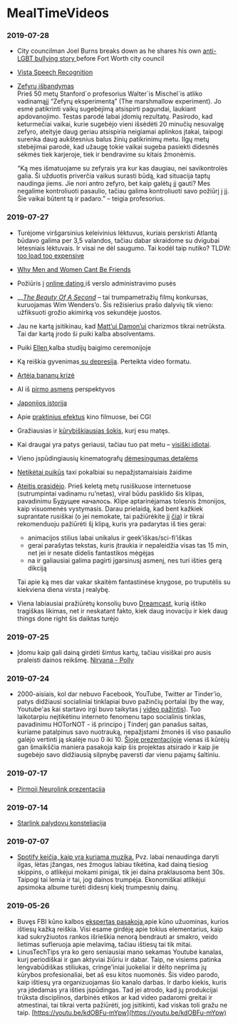 # MealTimeVideos

### 2019-07-28

* City councilman Joel Burns breaks down as he shares his own [anti-LGBT bullying story ](https://www.youtube.com/watch?v=ax96cghOnY4)before Fort Worth city council
* [Vista Speech Recognition](https://www.youtube.com/watch?v=MzJ0CytAsec)
* [Zefyrų išbandymas  
  ](https://www.youtube.com/watch?v=QX_oy9614HQ)Prieš 50 metų Stanford\`o profesorius Walter\`is Mischel\`is atliko vadinamąjį “Zefyrų eksperimentą” \(The marshmallow experiment\). Jo esmė patikrinti vaikų sugebėjimą atsispirti pagundai, laukiant apdovanojimo. Testas parodė labai įdomių rezultatų. Pasirodo, kad keturmečiai vaikai, kurie sugebėjo vieni išsėdėti 20 minučių nesuvalgę zefyro, ateityje daug geriau atsispiria neigiamai aplinkos įtakai, taipogi surenka daug aukštesnius balus žinių patikrinimų metu. Ilgų metų stebėjimai parodė, kad užaugę tokie vaikai sugeba pasiekti didesnės sėkmės tiek karjeroje, tiek ir bendravime su kitais žmonėmis.

  “Ką mes išmatuojame su zefyrais yra kur kas daugiau, nei savikontrolės galia. Ši užduotis priverčia vaikus surasti būdą, kad situacija taptų naudinga jiems. Jie nori antro zefyro, bet kaip galėtų jį gauti? Mes negalime kontroliuoti pasaulio, tačiau galima kontroliuoti savo požiūrį į jį. Šie vaikai būtent tą ir padaro.” – teigia profesorius.

### 2019-07-27

* Turėjome viršgarsinius keleivinius lėktuvus, kuriais perskristi Atlantą būdavo galima per 3,5 valandos, tačiau dabar skraidome su dvigubai lėtesniais lėktuvais. Ir visai ne dėl saugumo. Tai kodėl taip nutiko? TLDW: [too load too expensive](https://www.youtube.com/watch?v=a_wuykzfFzE)
* [Why Men and Women Cant Be Friends](https://www.youtube.com/watch?v=ko5sSeU-TrY)
* Požiūris į [online dating ](https://www.ted.com/talks/christina_wallace_how_to_stop_swiping_and_find_your_person_on_dating_apps)iš verslo administravimo pusės
* \_\_[_The Beauty Of A Second_](https://www.youtube.com/watch?v=cyj_aVYDlAc) – tai trumpametražių filmų konkursas, kuruojamas Wim Wenders’o. Šis režisierius prašo dalyvių tik vieno: užfiksuoti grožio akimirką vos sekundėje juostos. 
* Jau ne kartą įsitikinau, kad [Matt’ui Damon’ui](https://www.youtube.com/watch?v=vj-cK_KfjsI) charizmos tikrai netrūksta. Tai dar kartą įrodo ši puiki kalba absolventams.
* Puiki [Ellen ](https://www.youtube.com/watch?v=0e8ToRVOtRo)kalba studijų baigimo ceremonijoje
* Ką reiškia gyvenimas[ su depresija](https://www.youtube.com/watch?v=EJ_S5Rjt_iI). Perteikta video formatu.
* [Artėja bananų krizė](https://www.youtube.com/watch?v=9H0dy8fv33M)
* AI iš [pirmo asmens](https://www.youtube.com/watch?v=dLRLYPiaAoA) perspektyvos
* [Japonijos istorija](https://www.youtube.com/watch?v=Mh5LY4Mz15o)
* Apie [praktinius efektus](https://goo.gl/nb55aa) kino filmuose, bei CGI
* Gražiausias ir [kūrybiškiausias šokis](https://www.youtube.com/watch?v=sy4Ogh4TEuI), kurį esu matęs.
* Kai draugai yra patys geriausi, tačiau tuo pat metu – [visiški idiotai](https://www.youtube.com/watch?v=5viXaIJ7S5U).
* Vieno įspūdingiausių kinematografų [dėmesingumas detalėms](https://www.youtube.com/watch?v=-woNlmVcdjc&feature=youtu.be)
* [Netikėtai puikūs](https://www.youtube.com/watch?v=Pyfn0QmmG7A) taxi pokalbiai su nepažįstamaisiais žaidime
* [Ateitis prasidėjo](https://www.youtube.com/watch?v=oIhcdi3leqE). Prieš keletą metų rusiškuose internetuose \(sutrumpintai vadinamu ru’netas\), viral būdu pasklido šis klipas, pavadinimu Будущее началось. Klipe aptarinėjamas tolesnis žmonijos, kaip visuomenės vystymasis. Darau prielaidą, kad bent kažkiek suprantate rusiškai \(o jei nemokate, tai pažiūrėkite jį [čia](http://goo.gl/jLX3gA)\) ir tikrai rekomenduoju pažiūrėti šį klipą, kuris yra padarytas iš ties gerai:

  * animacijos stilius labai unikalus ir geek’iškas/sci-fi’iškas
  * gerai parašytas tekstas, kuris įtraukia ir nepaleidžia visas tas 15 min, net jei ir nesate didelis fantastikos mėgėjas
  * na ir galiausiai galima pagirti įgarsinusį asmenį, nes turi išties gerą dikciją

  Tai apie ką mes dar vakar skaitėm fantastinėse knygose, po truputėlis su kiekviena diena virsta į realybę.

* Viena labiausiai pražiūrėtų konsolių buvo [Dreamcast](https://www.youtube.com/watch?v=bfTv0IvGYwU), kurią ištiko tragiškas likimas, net ir neskatant fakto, kiek daug inovaciju ir kiek daug things done right šis daiktas turėjo

### 2019-07-25

* Įdomu kaip gali dainą girdėti šimtus kartų, tačiau visiškai pro ausis praleisti dainos reikšmę. [Nirvana - Polly](https://www.youtube.com/watch?v=NJ97KdTQFww)

### 2019-07-24

* 2000-aisiais, kol dar nebuvo Facebook, YouTube, Twitter ar Tinder'io, patys didžiausi socialiniai tinklapiai buvo pažinčių portalai \(by the way, Youtube'as kai startavo irgi buvo taikytas į [video pažintis](https://news.ycombinator.com/item?id=20492373)\). Tuo laikotarpiu neįtikėtinu interneto fenomenu tapo socialinis tinklas, pavadinimu HOTorNOT - iš principo į Tinderį gan panašus saitas, kuriame patalpinus savo nuotrauką, nepažįstami žmonės iš viso pasaulio galėjo vertinti ją skalėje nuo 0 iki 10. [Šioje prezentacijoje](https://youtu.be/uagKWIEffq8) vienas iš kūrėjų gan šmaikščia maniera pasakoja kaip šis projektas atsirado ir kaip jie sugebėjo savo didžiausią silpnybę paversti dar vienu pajamų šaltiniu.

### 2019-07-17

* [Pirmoji Neurolink prezentacija](kompanijos/neurolink.md)

### 2019-07-14

* [Starlink palydovų konsteliacija](kosmosas.md#starlink-palydov-konsteliacija)

### 2019-07-07

* [Spotify keičia, kaip yra kuriama muzika.](https://youtu.be/hnfTaqGFW8M) Pvz. labai nenaudinga daryti ilgas, lėtas įžangas, nes žmogus labiau tikėtina, kad dainą tiesiog skippins, o atlikėjui mokami pinigai, tik jei daina praklausoma bent 30s. Taipogi tai lemia ir tai, jog dainos trumpėja. Ekonomiškai atlikėjui apsimoka albume turėti didesnį kiekį trumpesnių dainų.

### 2019-05-26

* Buvęs FBI kūno kalbos [ekspertas pasakoja ](https://youtu.be/4jwUXV4QaTw)apie kūno užuominas, kurios ištiesų kažką reiškia. Visi esame girdėję apie tokius elementarius, kaip kad sukryžiuotos rankos išrieškia nenorą bendrauti ar smakro, veido lietimas sufleruoja apie melavimą, tačiau ištiesų tai tik mitai.
* LinusTechTips yra ko gero seniausiai mano sekamas Youtube kanalas, kurį periodiškai ir gan aktyviai žiūriu ir dabar. Taip, ne visiems patinka lengvabūdiškas stiliukas, cringe'iniai juokeliai ir dėlto nepriima jų kūrybos profesionaliai, bet aš esu kitos nuomonės. Šis video parodo, kaip ištiesų yra organizuojamas šio kanalo darbas. Ir darbo kiekis, kuris yra įdedamas yra išties įspūdingas. Tad jei atrodo, kad jų produkcijai trūksta disciplinos, darbinės etikos ar kad video padaromi greitai ir atmestinai, tai tikrai verta pažiūrėti, jog įsitikinti, kad viskas toli gražu ne taip. [https://youtu.be/kdOBFu-mYpw](https://youtu.be/kdOBFu-mYpw)

